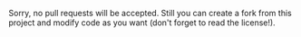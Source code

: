 Sorry, no pull requests will be accepted. Still you can create a fork from this project and modify code as you want (don't forget to read the license!).
